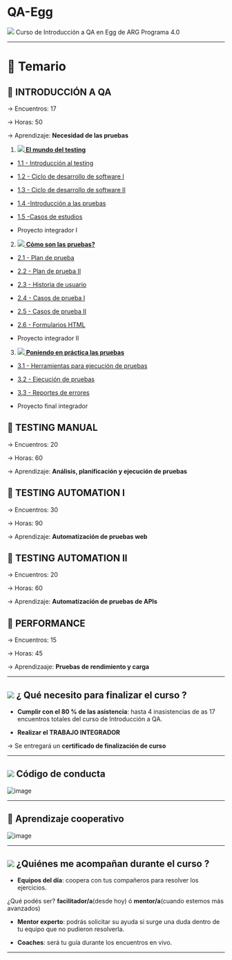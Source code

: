 # QA-Egg


<img src="https://img.icons8.com/external-flaticons-lineal-color-flat-icons/40/null/external-qa-customer-feedback-flaticons-lineal-color-flat-icons-3.png"/> Curso de Introducción a QA en Egg de ARG Programa 4.0

---

# :book: Temario


## :book: INTRODUCCIÓN A QA

-> Encuentros: 17

-> Horas: 50

-> Aprendizaje: **Necesidad de las pruebas**

1. [**<img src="https://img.icons8.com/external-flaticons-flat-flat-icons/30/null/external-qa-agile-flaticons-flat-flat-icons.png"/> El mundo del testing**](https://github.com/eugenia1984/QA-Egg/tree/main/01_el_mundo_del_testing)

- [1.1 - Introducción al testing](https://github.com/eugenia1984/QA-Egg/blob/main/01_el_mundo_del_testing/01_introduccion_al_testing.md)

- [1.2 - Ciclo de desarrollo de software I](https://github.com/eugenia1984/QA-Egg/blob/main/01_el_mundo_del_testing/02_ciclo_de_desarrollo_de_software_1.md)

- [1.3 - Ciclo de desarrollo de software II](https://github.com/eugenia1984/QA-Egg/blob/main/01_el_mundo_del_testing/03_ciclo_de_desarrollo_de_software_2.md)

- [1.4 -Introducción a las pruebas](https://github.com/eugenia1984/QA-Egg/blob/main/01_el_mundo_del_testing/04_introduccion_a_las_pruebas.md)

- [1.5 -Casos de estudios](https://github.com/eugenia1984/QA-Egg/blob/main/01_el_mundo_del_testing/05_casos_de_estudios.md)

- Proyecto integrador I

2. [<img src="https://img.icons8.com/external-flaticons-flat-flat-icons/30/null/external-qa-agile-flaticons-flat-flat-icons.png"/> **Cómo son las pruebas?**](https://github.com/eugenia1984/QA-Egg/tree/main/02_como_son_las_pruebas)

- [2.1 - Plan de prueba](https://github.com/eugenia1984/QA-Egg/blob/main/02_como_son_las_pruebas/01_plan_de_prueba_1.md)

- [2.2 - Plan de prueba II](https://github.com/eugenia1984/QA-Egg/blob/main/02_como_son_las_pruebas/02_plan_de_prueba_2.md)

- [2.3 - Historia de usuario](https://github.com/eugenia1984/QA-Egg/blob/main/02_como_son_las_pruebas/03_historia_de_usuario.md)

- [2.4 - Casos de prueba I](https://github.com/eugenia1984/QA-Egg/blob/main/02_como_son_las_pruebas/04_casos_de_prueba_1.md)

- [2.5 - Casos de prueba II](https://github.com/eugenia1984/QA-Egg/blob/main/02_como_son_las_pruebas/05_casos_de_prueba_2.md)

- [2.6 - Formularios HTML](https://github.com/eugenia1984/QA-Egg/blob/main/02_como_son_las_pruebas/06_formularios_html.md)

- Proyecto integrador II

3. [<img src="https://img.icons8.com/external-flaticons-flat-flat-icons/30/null/external-qa-agile-flaticons-flat-flat-icons.png"/> **Poniendo en práctica las pruebas**](https://github.com/eugenia1984/QA-Egg/new/main/03_poniendo_en_practica_las_pruebas)

- [3.1 - Herramientas para ejecución de pruebas](https://github.com/eugenia1984/QA-Egg/blob/main/03_poniendo_en_practica_las_pruebas/01_herramientas_para_ejecucion_de_pruebas.md)

- [3.2 - Ejecución de pruebas](https://github.com/eugenia1984/QA-Egg/blob/main/03_poniendo_en_practica_las_pruebas/02_ejecucion_de_pruebas.md)

- [3.3 - Reportes de errores](https://github.com/eugenia1984/QA-Egg/blob/main/03_poniendo_en_practica_las_pruebas/03_ejecucion_de_errores.md)

- Proyecto final integrador

## :book: TESTING MANUAL

-> Encuentros: 20

-> Horas: 60

-> Aprendizaje: **Análisis, planificación y ejecución de pruebas**

## :book: TESTING AUTOMATION I

-> Encuentros: 30

-> Horas: 90

-> Aprendizaje: **Automatización de pruebas web**

## :book: TESTING AUTOMATION II

-> Encuentros: 20

-> Horas: 60

-> Aprendizaje: **Automatización de pruebas de APIs**

## :book: PERFORMANCE

-> Encuentros: 15

-> Horas: 45

-> Aprendizaaje: **Pruebas de rendimiento y carga**

---

## <img src="https://img.icons8.com/bubbles/50/null/question-mark.png"/> ¿ Qué necesito para finalizar el curso ?

- **Cumplir con el 80 % de las asistencia**: hasta 4 inasistencias de as 17 encuentros totales del curso de Introducción a QA.

- **Realizar el TRABAJO INTEGRADOR**

-> Se entregará un **certificado de finalización de curso**


---

## <img src="https://img.icons8.com/dusk/50/null/rules.png"/> Código de conducta

![image](https://user-images.githubusercontent.com/72580574/213880231-1a633351-e515-4229-afb6-bbc504ecd49c.png)


---

## :book: Aprendizaje cooperativo

![image](https://user-images.githubusercontent.com/72580574/213815541-6cb288ae-f1a0-4c39-a91f-218302e79bf5.png)


---

##  <img src="https://img.icons8.com/bubbles/50/null/question-mark.png"/> ¿Quiénes me acompañan durante el curso ?

- **Equipos del día**: coopera con tus compañeros para resolver los ejercicios.

¿Qué podés ser? **facilitador/a**(desde hoy) ó **mentor/a**(cuando estemos más avanzados)

- **Mentor experto**: podrás solicitar su ayuda si surge una duda dentro de tu equipo que no pudieron resolverla.

- **Coaches**: será tu guía durante los encuentros en vivo.


---

